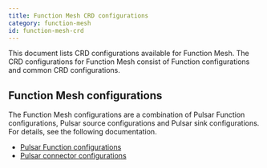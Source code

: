 ```yaml
---
title: Function Mesh CRD configurations
category: function-mesh
id: function-mesh-crd
---
```


This document lists CRD configurations available for Function Mesh. The CRD configurations for Function Mesh consist of Function configurations and common CRD configurations.

## Function Mesh configurations

The Function Mesh configurations are a combination of Pulsar Function configurations, Pulsar source configurations and Pulsar sink configurations. For details, see the following documentation.

- [Pulsar Function configurations](/functions/function-crd.md)
- [Pulsar connector configurations](/connectors/pulsar-io-crd.md)